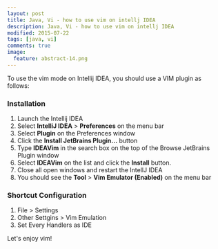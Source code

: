```yaml
---
layout: post
title: Java, Vi - how to use vim on intellj IDEA
description: Java, Vi - how to use vim on intellj IDEA
modified: 2015-07-22
tags: [java, vi]
comments: true
image:
  feature: abstract-14.png
---
```

To use the vim mode on Intellij IDEA, you should use a VIM plugin as follows:

### Installation

1. Launch the Intellij IDEA
2. Select **IntelliJ IDEA** > **Preferences** on the menu bar
3. Select **Plugin** on the Preferences window
4. Click the **Install JetBrains Plugin...** button
5. Type **IDEAVim** in the search box on the top of the Browse JetBrains Plugin window
6. Select **IDEAVim** on the list and click the **Install** button. 
7. Close all open windows and restart the IntellJ IDEA
8. You should see the **Tool** > **Vim Emulator (Enabled)** on the menu bar

### Shortcut Configuration

1. File > Settings 
2. Other Settgins > Vim Emulation
3. Set Every Handlers as IDE 


Let's enjoy vim!
